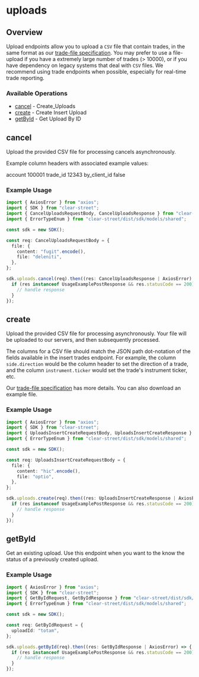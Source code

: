 # uploads

## Overview

Upload endpoints allow you to upload a `CSV` file that contain trades, in the same format as our [trade-file specification](https://github.com/clear-street/docs/blob/master/trade_file.md). You may prefer to use a file-upload if you have a extremely large number of trades (> 10000), or if you have dependency on legacy systems that deal with `CSV` files. We recommend using trade endpoints when possible, especially for real-time trade reporting.


### Available Operations

* [cancel](#cancel) - Create_Uploads
* [create](#create) - Create Insert Upload
* [getById](#getbyid) - Get Upload By ID

## cancel

Upload the provided CSV file for processing cancels asynchronously.

Example column headers with associated example values:

  account	100001
  trade_id	12343
  by_client_id	false


### Example Usage

```typescript
import { AxiosError } from "axios";
import { SDK } from "clear-street";
import { CancelUploadsRequestBody, CancelUploadsResponse } from "clear-street/dist/sdk/models/operations";
import { ErrorTypeEnum } from "clear-street/dist/sdk/models/shared";

const sdk = new SDK();

const req: CancelUploadsRequestBody = {
  file: {
    content: "fugit".encode(),
    file: "deleniti",
  },
};

sdk.uploads.cancel(req).then((res: CancelUploadsResponse | AxiosError) => {
  if (res instanceof UsageExamplePostResponse && res.statusCode == 200) {
    // handle response
  }
});
```

## create

Upload the provided CSV file for processing asynchronously. Your file will be uploaded to our servers, and then subsequently processed.

The columns for a CSV file should match the JSON path dot-notation of the fields available in the insert trades endpoint. For example, the column `side.direction` would be the column header to set the direction of a trade, and the column `instrument.ticker` would set the trade's instrument ticker, etc.

Our [trade-file specification](https://github.com/clear-street/docs/blob/master/trade_file.md) has more details. You can also download an example file.


### Example Usage

```typescript
import { AxiosError } from "axios";
import { SDK } from "clear-street";
import { UploadsInsertCreateRequestBody, UploadsInsertCreateResponse } from "clear-street/dist/sdk/models/operations";
import { ErrorTypeEnum } from "clear-street/dist/sdk/models/shared";

const sdk = new SDK();

const req: UploadsInsertCreateRequestBody = {
  file: {
    content: "hic".encode(),
    file: "optio",
  },
};

sdk.uploads.create(req).then((res: UploadsInsertCreateResponse | AxiosError) => {
  if (res instanceof UsageExamplePostResponse && res.statusCode == 200) {
    // handle response
  }
});
```

## getById

Get an existing upload. Use this endpoint when you want to the know the status of a previously created upload.


### Example Usage

```typescript
import { AxiosError } from "axios";
import { SDK } from "clear-street";
import { GetByIdRequest, GetByIdResponse } from "clear-street/dist/sdk/models/operations";
import { ErrorTypeEnum } from "clear-street/dist/sdk/models/shared";

const sdk = new SDK();

const req: GetByIdRequest = {
  uploadId: "totam",
};

sdk.uploads.getById(req).then((res: GetByIdResponse | AxiosError) => {
  if (res instanceof UsageExamplePostResponse && res.statusCode == 200) {
    // handle response
  }
});
```
